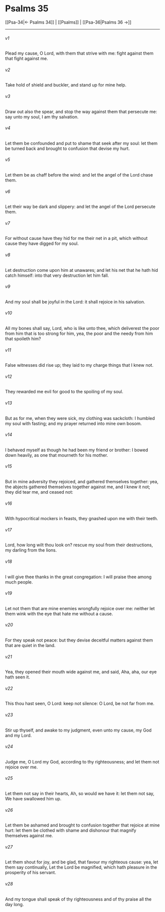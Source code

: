 # Psalms 35

[[Psa-34|← Psalms 34]] | [[Psalms]] | [[Psa-36|Psalms 36 →]]
***

###### v1
Plead my cause, O Lord, with them that strive with me: fight against them that fight against me.
###### v2
Take hold of shield and buckler, and stand up for mine help.
###### v3
Draw out also the spear, and stop the way against them that persecute me: say unto my soul, I am thy salvation.
###### v4
Let them be confounded and put to shame that seek after my soul: let them be turned back and brought to confusion that devise my hurt.
###### v5
Let them be as chaff before the wind: and let the angel of the Lord chase them.
###### v6
Let their way be dark and slippery: and let the angel of the Lord persecute them.
###### v7
For without cause have they hid for me their net in a pit, which without cause they have digged for my soul.
###### v8
Let destruction come upon him at unawares; and let his net that he hath hid catch himself: into that very destruction let him fall.
###### v9
And my soul shall be joyful in the Lord: it shall rejoice in his salvation.
###### v10
All my bones shall say, Lord, who is like unto thee, which deliverest the poor from him that is too strong for him, yea, the poor and the needy from him that spoileth him?
###### v11
False witnesses did rise up; they laid to my charge things that I knew not.
###### v12
They rewarded me evil for good to the spoiling of my soul.
###### v13
But as for me, when they were sick, my clothing was sackcloth: I humbled my soul with fasting; and my prayer returned into mine own bosom.
###### v14
I behaved myself as though he had been my friend or brother: I bowed down heavily, as one that mourneth for his mother.
###### v15
But in mine adversity they rejoiced, and gathered themselves together: yea, the abjects gathered themselves together against me, and I knew it not; they did tear me, and ceased not:
###### v16
With hypocritical mockers in feasts, they gnashed upon me with their teeth.
###### v17
Lord, how long wilt thou look on? rescue my soul from their destructions, my darling from the lions.
###### v18
I will give thee thanks in the great congregation: I will praise thee among much people.
###### v19
Let not them that are mine enemies wrongfully rejoice over me: neither let them wink with the eye that hate me without a cause.
###### v20
For they speak not peace: but they devise deceitful matters against them that are quiet in the land.
###### v21
Yea, they opened their mouth wide against me, and said, Aha, aha, our eye hath seen it.
###### v22
This thou hast seen, O Lord: keep not silence: O Lord, be not far from me.
###### v23
Stir up thyself, and awake to my judgment, even unto my cause, my God and my Lord.
###### v24
Judge me, O Lord my God, according to thy righteousness; and let them not rejoice over me.
###### v25
Let them not say in their hearts, Ah, so would we have it: let them not say, We have swallowed him up.
###### v26
Let them be ashamed and brought to confusion together that rejoice at mine hurt: let them be clothed with shame and dishonour that magnify themselves against me.
###### v27
Let them shout for joy, and be glad, that favour my righteous cause: yea, let them say continually, Let the Lord be magnified, which hath pleasure in the prosperity of his servant.
###### v28
And my tongue shall speak of thy righteousness and of thy praise all the day long. 
